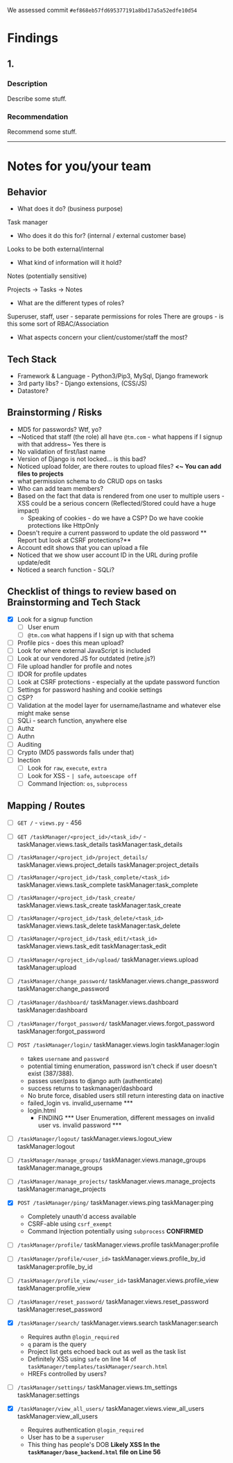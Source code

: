 We assessed commit `#ef868eb57fd695377191a8bd17a5a52edfe10d54`

# Findings

## 1.

### Description

Describe some stuff.

### Recommendation

Recommend some stuff.

---

# Notes for you/your team

## Behavior

* What does it do? (business purpose)

Task manager

* Who does it do this for? (internal / external customer base)

Looks to be both external/internal

* What kind of information will it hold?

Notes (potentially sensitive)

Projects -> Tasks -> Notes

* What are the different types of roles?

Superuser, staff, user - separate permissions for roles
There are groups - is this some sort of RBAC/Association

* What aspects concern your client/customer/staff the most?


## Tech Stack

* Framework & Language - Python3/Pip3, MySql, Django framework
* 3rd party libs? - Django extensions, (CSS/JS)
* Datastore?

## Brainstorming / Risks

* MD5 for passwords? Wtf, yo?
* ~Noticed that staff (the role) all have `@tm.com` - what happens if I signup with that address~ Yes there is
* No validation of first/last name
* Version of Django is not locked... is this bad?
* Noticed upload folder, are there routes to upload files? **<~ You can add files to projects**
* what permission schema to do CRUD ops on tasks
* Who can add team members?
* Based on the fact that data is rendered from one user to multiple users - XSS could be a serious concern (Reflected/Stored could have a huge impact)
  * Speaking of cookies - do we have a CSP? Do we have cookie protections like HttpOnly
* Doesn't require a current password to update the old password ** Report but look at CSRF protections?**
* Account edit shows that you can upload a file
* Noticed that we show user account ID in the URL during profile update/edit
* Noticed a search function - SQLi?


## Checklist of things to review based on Brainstorming and Tech Stack

- [x] Look for a signup function
  - [ ] User enum
  - [ ] `@tm.com` what happens if I sign up with that schema
- [ ] Profile pics - does this mean upload?
- [ ] Look for where external JavaScript is included
- [ ] Look at our vendored JS for outdated (retire.js?)
- [ ] File upload handler for profile and notes
- [ ] IDOR for profile updates
- [ ] Look at CSRF protections - especially at the update password function
- [ ] Settings for password hashing and cookie settings
- [ ] CSP?
- [ ] Validation at the model layer for username/lastname and whatever else might make sense
- [ ] SQLi - search function, anywhere else
- [ ] Authz
- [ ] Authn
- [ ] Auditing
- [ ] Crypto (MD5 passwords falls under that)
- [ ] Inection
  - [ ] Look for `raw`, `execute`, `extra`
  - [ ] Look for XSS - `| safe`, `autoescape off`
  - [ ] Command Injection: `os`, `subprocess`

## Mapping / Routes

- [ ] `GET /` - `views.py` - 456
- [ ] `GET /taskManager/<project_id>/<task_id>/` - 	taskManager.views.task_details	taskManager:task_details
- [ ] `/taskManager/<project_id>/project_details/`	taskManager.views.project_details	taskManager:project_details
- [ ] `/taskManager/<project_id>/task_complete/<task_id>`	taskManager.views.task_complete	taskManager:task_complete
- [ ] `/taskManager/<project_id>/task_create/`	taskManager.views.task_create	taskManager:task_create
- [ ] `/taskManager/<project_id>/task_delete/<task_id>`	taskManager.views.task_delete	taskManager:task_delete
- [ ] `/taskManager/<project_id>/task_edit/<task_id>`	taskManager.views.task_edit	taskManager:task_edit
- [ ] `/taskManager/<project_id>/upload/`	taskManager.views.upload	taskManager:upload
- [ ] `/taskManager/change_password/`	taskManager.views.change_password	taskManager:change_password
- [ ] `/taskManager/dashboard/`	taskManager.views.dashboard	taskManager:dashboard
- [ ] `/taskManager/forgot_password/`	taskManager.views.forgot_password	taskManager:forgot_password
- [ ] `POST /taskManager/login/`	taskManager.views.login	taskManager:login
  * takes `username` and `password`
  * potential timing enumeration, password isn't check if user doesn't exist (387/388).
  * passes user/pass to django auth (authenticate)
  * success returns to taskmanager/dashboard
  * No brute force, disabled users still return interesting data on inactive
  * failed_login vs. invalid_username ***
  * login.html
    * FINDING *** User Enumeration, different messages on invalid user vs. invalid password ***

- [ ] `/taskManager/logout/`	taskManager.views.logout_view	taskManager:logout
- [ ] `/taskManager/manage_groups/`	taskManager.views.manage_groups	taskManager:manage_groups
- [ ] `/taskManager/manage_projects/`	taskManager.views.manage_projects	taskManager:manage_projects
- [x] `POST /taskManager/ping/`	taskManager.views.ping	taskManager:ping
  * Completely unauth'd access available
  * CSRF-able using `csrf_exempt`
  * Command Injection potentially using `subprocess` **CONFIRMED**
- [ ] `/taskManager/profile/`	taskManager.views.profile	taskManager:profile
- [ ] `/taskManager/profile/<user_id>`	taskManager.views.profile_by_id	taskManager:profile_by_id
- [ ] `/taskManager/profile_view/<user_id>`	taskManager.views.profile_view	taskManager:profile_view
- [ ] `/taskManager/reset_password/`	taskManager.views.reset_password	taskManager:reset_password
- [x] `/taskManager/search/`	taskManager.views.search	taskManager:search
  * Requires authn `@login_required`
  * `q` param is the query
  * Project list gets echoed back out as well as the task list
  * Definitely XSS using `safe` on line 14 of `taskManager/templates/taskManager/search.html`
  * HREFs controlled by users?
- [ ] `/taskManager/settings/`	taskManager.views.tm_settings	taskManager:settings
- [x] `/taskManager/view_all_users/`	taskManager.views.view_all_users	taskManager:view_all_users
  * Requires authentication `@login_required`
  * User has to be a `superuser`
  * This thing has people's DOB
  **Likely XSS In the `taskManager/base_backend.html` file on Line 56**
